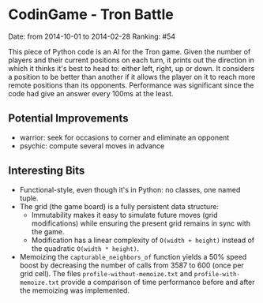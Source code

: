 # CodinGame - Tron Battle

Date: from 2014-10-01 to 2014-02-28
Ranking: #54

This piece of Python code is an AI for the Tron game. Given the number of players and their current positions on each
turn, it prints out the direction in which it thinks it's best to head to: either left, right, up or down. It considers
a position to be better than another if it allows the player on it to reach more remote positions than its opponents.
Performance was significant since the code had give an answer every 100ms at the least.

## Potential Improvements

- warrior: seek for occasions to corner and eliminate an opponent
- psychic: compute several moves in advance


## Interesting Bits

- Functional-style, even though it's in Python: no classes, one named tuple.
- The grid (the game board) is a fully persistent data structure:
    - Immutability makes it easy to simulate future moves (grid modifications) while ensuring the present grid remains
    in sync with the game.
    - Modification has a linear complexity of `O(width + height)` instead of the quadratic `O(width * height)`.
- Memoizing the `capturable_neighbors_of` function yields a 50% speed boost by decreasing the number of calls from
3587 to 600 (once per grid cell). The files `profile-without-memoize.txt` and `profile-with-memoize.txt` provide
a comparison of time performance before and after the memoizing was implemented.
